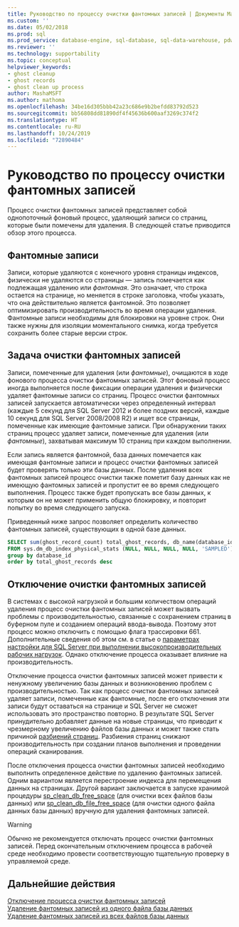 ```yaml
---
title: Руководство по процессу очистки фантомных записей | Документы Майкрософт
ms.custom: ''
ms.date: 05/02/2018
ms.prod: sql
ms.prod_service: database-engine, sql-database, sql-data-warehouse, pdw
ms.reviewer: ''
ms.technology: supportability
ms.topic: conceptual
helpviewer_keywords:
- ghost cleanup
- ghost records
- ghost clean up process
author: MashaMSFT
ms.author: mathoma
ms.openlocfilehash: 34be16d305bbb42a23c686e9b2befdd83792d523
ms.sourcegitcommit: bb56808dd81890df4f45636b600aaf3269c374f2
ms.translationtype: HT
ms.contentlocale: ru-RU
ms.lasthandoff: 10/24/2019
ms.locfileid: "72890484"
---
```

# <a name="ghost-cleanup-process-guide"></a>Руководство по процессу очистки фантомных записей

Процесс очистки фантомных записей представляет собой однопоточный фоновый процесс, удаляющий записи со страниц, которые были помечены для удаления. В следующей статье приводится обзор этого процесса.

## <a name="ghost-records"></a>Фантомные записи

Записи, которые удаляются с конечного уровня страницы индексов, физически не удаляются со страницы — запись помечается как подлежащая удалению или *фантомная*. Это означает, что строка остается на странице, но меняется в строке заголовка, чтобы указать, что она действительно является фантомной. Это позволяет оптимизировать производительность во время операции удаления. Фантомные записи необходимы для блокировки на уровне строк. Они также нужны для изоляции моментального снимка, когда требуется сохранить более старые версии строк.

## <a name="ghost-record-cleanup-task"></a>Задача очистки фантомных записей

Записи, помеченные для удаления (или *фантомные*), очищаются в ходе фонового процесса очистки фантомных записей. Этот фоновый процесс иногда выполняется после фиксации операции удаления и физически удаляет фантомные записи со страниц. Процесс очистки фантомных записей запускается автоматически через определенный интервал (каждые 5 секунд для SQL Server 2012 и более поздних версий, каждые 10 секунд для SQL Server 2008/2008 R2) и ищет все страницы, помеченные как имеющие фантомные записи. При обнаружении таких страниц процесс удаляет записи, помеченные для удаления (или *фантомные*), захватывая максимум 10 страниц при каждом выполнении.

Если запись является фантомной, база данных помечается как имеющая фантомные записи и процесс очистки фантомных записей будет проверять только эти базы данных. После удаления всех фантомных записей процесс очистки также пометит базу данных как не имеющую фантомных записей и пропустит ее во время следующего выполнения. Процесс также будет пропускать все базы данных, к которым он не может применить общую блокировку, и повторит попытку во время следующего запуска.

Приведенный ниже запрос позволяет определить количество фантомных записей, существующих в одной базе данных. 

 ```sql
 SELECT sum(ghost_record_count) total_ghost_records, db_name(database_id) 
 FROM sys.dm_db_index_physical_stats (NULL, NULL, NULL, NULL, 'SAMPLED')
 group by database_id
 order by total_ghost_records desc
```

## <a name="disable-the-ghost-cleanup"></a>Отключение очистки фантомных записей

В системах с высокой нагрузкой и большим количеством операций удаления процесс очистки фантомных записей может вызвать проблемы с производительностью, связанные с сохранением страниц в буферном пуле и созданием операций ввода-вывода. Поэтому этот процесс можно отключить с помощью флага трассировки 661. Дополнительные сведения об этом см. в статье о [параметрах настройки для SQL Server при выполнении высокопроизводительных рабочих нагрузок](https://support.microsoft.com/help/920093/tuning-options-for-sql-server-when-running-in-high-performance-workloa). Однако отключение процесса оказывает влияние на производительность.

Отключение процесса очистки фантомных записей может привести к ненужному увеличению базы данных и возникновению проблем с производительностью. Так как процесс очистки фантомных записей удаляет записи, помеченные как фантомные, после его отключения эти записи будут оставаться на странице и SQL Server не сможет использовать это пространство повторно. В результате SQL Server принудительно добавляет данные на новые страницы, что приводит к чрезмерному увеличению файлов базы данных и может также стать причиной [разбиений страниц](indexes/specify-fill-factor-for-an-index.md). Разбиения страниц снижают производительность при создании планов выполнения и проведении операций сканирования. 

После отключения процесса очистки фантомных записей необходимо выполнить определенное действие по удалению фантомных записей. Одним вариантом является перестроение индекса для перемещения данных на страницах. Другой вариант заключается в запуске хранимой процедуры [sp_clean_db_free_space](system-stored-procedures/sp-clean-db-free-space-transact-sql.md) (для очистки всех файлов базы данных) или [sp_clean_db_file_free_space](system-stored-procedures/sp-clean-db-file-free-space-transact-sql.md) (для очистки одного файла данных базы данных) вручную для удаления фантомных записей.

 >[!warning]
 > Обычно не рекомендуется отключать процесс очистки фантомных записей. Перед окончательным отключением процесса в рабочей среде необходимо провести соответствующую тщательную проверку в управляемой среде.


## <a name="next-steps"></a>Дальнейшие действия  
[Отключение процесса очистки фантомных записей](https://support.microsoft.com/help/920093/tuning-options-for-sql-server-when-running-in-high-performance-workloa)
<br>[Удаление фантомных записей из одного файла базы данных](system-stored-procedures/sp-clean-db-file-free-space-transact-sql.md)
<br>[Удаление фантомных записей из всех файлов базы данных](system-stored-procedures/sp-clean-db-free-space-transact-sql.md)


